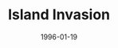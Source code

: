 ---
mission_id: island
editorsChoice:
title: "Island Invasion"
authors: 
    - "Andy Stubbs"
date: 1996-01-19
filename: "island.zip"
description: "Find the Death star plans, its hidden in a recuiting base on an island on a small planet."
cover: 
levelReplaced:	SECBASE
difficulty: no
bm:	yes
fme: no
wax: no
three_do: no
voc: no
gmd: no
vue: no
lfd: no
base: "New level from scratch" 
editors: "DFUSE 1.0"

---